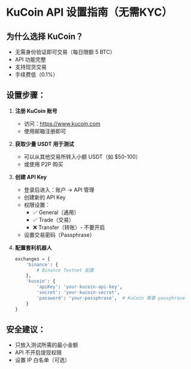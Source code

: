 # KuCoin API 设置指南（无需KYC）

## 为什么选择 KuCoin？
- 无需身份验证即可交易（每日限额 5 BTC）
- API 功能完整
- 支持现货交易
- 手续费低（0.1%）

## 设置步骤：

1. **注册 KuCoin 账号**
   - 访问：https://www.kucoin.com
   - 使用邮箱注册即可

2. **获取少量 USDT 用于测试**
   - 可以从其他交易所转入小额 USDT（如 $50-100）
   - 或使用 P2P 购买

3. **创建 API Key**
   - 登录后进入：账户 → API 管理
   - 创建新的 API Key
   - 权限设置：
     - ✅ General（通用）
     - ✅ Trade（交易）
     - ❌ Transfer（转账）- 不要开启
   - 设置交易密码（Passphrase）

4. **配置套利机器人**
   ```python
   exchanges = {
       'binance': {
           # Binance Testnet 配置
       },
       'kucoin': {
           'apiKey': 'your-kucoin-api-key',
           'secret': 'your-kucoin-secret',
           'password': 'your-passphrase',  # KuCoin 需要 passphrase
       }
   }
   ```

## 安全建议：
- 只放入测试所需的最小金额
- API 不开启提现权限
- 设置 IP 白名单（可选）
